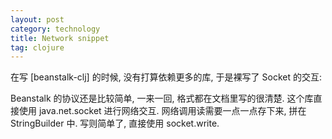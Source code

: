 ```yaml
---
layout: post
category: technology
title: Network snippet
tag: clojure
---
```




在写 [beanstalk-clj] 的时候, 没有打算依赖更多的库, 于是裸写了 Socket 的交互:

<script src="https://gist.github.com/soasme/be04387e1c92dd21a9e5.js"></script>

Beanstalk 的协议还是比较简单, 一来一回, 格式都在文档里写的很清楚.
这个库直接使用 java.net.socket 进行网络交互.
网络调用读需要一点一点存下来, 拼在 StringBuilder 中. 写则简单了, 直接使用 socket.write.
